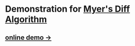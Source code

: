 # Demonstration for [Myer's Diff Algorithm](http://citeseerx.ist.psu.edu/viewdoc/download;jsessionid=75C8D89B7E0E35A37B13F59696F9F1EB?doi=10.1.1.4.6927&rep=rep1&type=pdf)

## [online demo →](https://mensu.github.io/demo/diff/demo)

